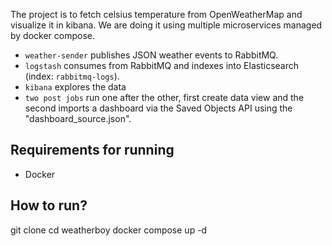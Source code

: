 The project is to fetch celsius temperature from OpenWeatherMap and visualize it in kibana.
We are doing it using multiple microservices managed by docker compose.

- `weather-sender` publishes JSON weather events to RabbitMQ.
- `logstash` consumes from RabbitMQ and indexes into Elasticsearch (index: `rabbitmq-logs`).
- `kibana` explores the data
- `two post jobs` run one after the other, first create data view and the second imports a dashboard via the Saved Objects API using the "dashboard_source.json".

## Requirements for running
- Docker 

## How to run?
git clone <this-repo-url>
cd weatherboy
docker compose up -d 